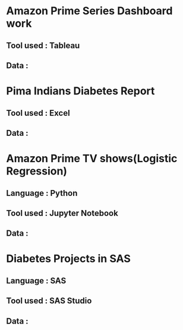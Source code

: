 # Amazon Prime Series Dashboard work

## Tool used : Tableau 
## Data :

# Pima Indians Diabetes Report

## Tool used : Excel 
## Data :

# Amazon Prime TV shows(Logistic Regression)

## Language : Python
## Tool used : Jupyter Notebook 
## Data :

# Diabetes Projects in SAS

## Language : SAS
## Tool used : SAS Studio
## Data :

